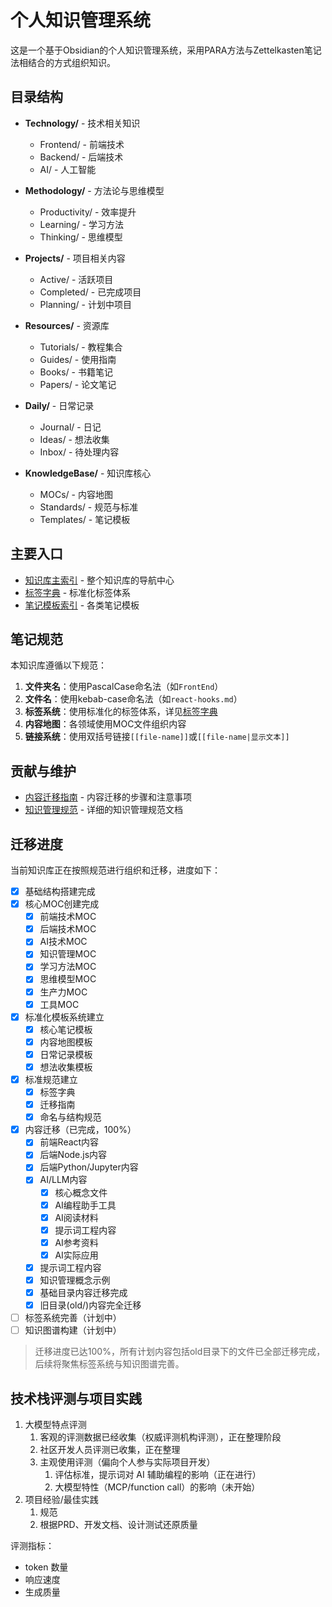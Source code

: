 # 个人知识管理系统

这是一个基于Obsidian的个人知识管理系统，采用PARA方法与Zettelkasten笔记法相结合的方式组织知识。

## 目录结构

- **Technology/** - 技术相关知识
  - Frontend/ - 前端技术
  - Backend/ - 后端技术
  - AI/ - 人工智能

- **Methodology/** - 方法论与思维模型
  - Productivity/ - 效率提升
  - Learning/ - 学习方法
  - Thinking/ - 思维模型

- **Projects/** - 项目相关内容
  - Active/ - 活跃项目
  - Completed/ - 已完成项目
  - Planning/ - 计划中项目

- **Resources/** - 资源库
  - Tutorials/ - 教程集合
  - Guides/ - 使用指南
  - Books/ - 书籍笔记
  - Papers/ - 论文笔记

- **Daily/** - 日常记录
  - Journal/ - 日记
  - Ideas/ - 想法收集
  - Inbox/ - 待处理内容

- **KnowledgeBase/** - 知识库核心
  - MOCs/ - 内容地图
  - Standards/ - 规范与标准
  - Templates/ - 笔记模板

## 主要入口

- [知识库主索引](KnowledgeBase/MOCs/index.md) - 整个知识库的导航中心
- [标签字典](KnowledgeBase/Standards/tags-dictionary.md) - 标准化标签体系
- [笔记模板索引](KnowledgeBase/Templates/index.md) - 各类笔记模板

## 笔记规范

本知识库遵循以下规范：

1. **文件夹名**：使用PascalCase命名法（如`FrontEnd`）
2. **文件名**：使用kebab-case命名法（如`react-hooks.md`）
3. **标签系统**：使用标准化的标签体系，详见[标签字典](KnowledgeBase/Standards/tags-dictionary.md)
4. **内容地图**：各领域使用MOC文件组织内容
5. **链接系统**：使用双括号链接`[[file-name]]`或`[[file-name|显示文本]]`

## 贡献与维护

- [内容迁移指南](KnowledgeBase/Standards/migration-guide.md) - 内容迁移的步骤和注意事项
- [知识管理规范](知识管理/规范.md) - 详细的知识管理规范文档

## 迁移进度

当前知识库正在按照规范进行组织和迁移，进度如下：

- [x] 基础结构搭建完成
- [x] 核心MOC创建完成
  - [x] 前端技术MOC
  - [x] 后端技术MOC
  - [x] AI技术MOC
  - [x] 知识管理MOC
  - [x] 学习方法MOC
  - [x] 思维模型MOC
  - [x] 生产力MOC
  - [x] 工具MOC
- [x] 标准化模板系统建立
  - [x] 核心笔记模板
  - [x] 内容地图模板
  - [x] 日常记录模板
  - [x] 想法收集模板
- [x] 标准规范建立
  - [x] 标签字典
  - [x] 迁移指南
  - [x] 命名与结构规范
- [x] 内容迁移（已完成，100%）
  - [x] 前端React内容
  - [x] 后端Node.js内容
  - [x] 后端Python/Jupyter内容
  - [x] AI/LLM内容
    - [x] 核心概念文件
    - [x] AI编程助手工具
    - [x] AI阅读材料
    - [x] 提示词工程内容
    - [x] AI参考资料
    - [x] AI实际应用
  - [x] 提示词工程内容
  - [x] 知识管理概念示例
  - [x] 基础目录内容迁移完成
  - [x] 旧目录(old/)内容完全迁移
- [ ] 标签系统完善（计划中）
- [ ] 知识图谱构建（计划中）

> 迁移进度已达100%，所有计划内容包括old目录下的文件已全部迁移完成，后续将聚焦标签系统与知识图谱完善。

## 技术栈评测与项目实践

1. 大模型特点评测
   1. 客观的评测数据已经收集（权威评测机构评测），正在整理阶段
   2. 社区开发人员评测已收集，正在整理
   3. 主观使用评测（偏向个人参与实际项目开发）
      1. 评估标准，提示词对 AI 辅助编程的影响（正在进行）
      2. 大模型特性（MCP/function call）的影响（未开始）
2. 项目经验/最佳实践
   1. 规范
   2. 根据PRD、开发文档、设计测试还原质量


评测指标：
- token 数量
- 响应速度
- 生成质量